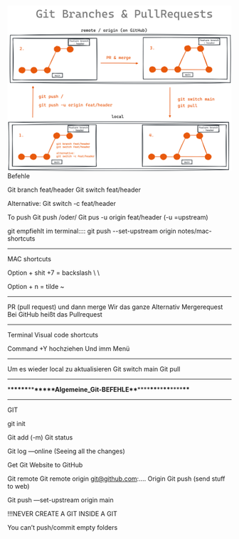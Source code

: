 ![Git branches diagram](image.png)
Befehle

Git branch feat/header
Git switch feat/header

Alternative:
Git switch -c feat/header

To push
Git push
/oder/
Git pus -u origin feat/header
(-u =upstream)

git empfiehlt im terminal::::
git push --set-upstream origin notes/mac-shortcuts

---

MAC shortcuts

Option + shit +7 = backslash \ \

Option + n = tilde ~

---

PR (pull request) und dann merge
Wir das ganze
Alternativ Mergerequest
Bei GitHub heißt das Pullrequest

---

Terminal Visual code shortcuts

Command +Y
hochziehen
Und imm Menü

---

Um es wieder local zu aktualisieren
Git switch main
Git pull

---

\***\*\*\*\*\***\*\***\*\*\*\*\***Algemeine_Git-BEFEHLE**\*\***\*\*\*\***\*\***\*\***\*\***\*\*\*\***\*\***

---

GIT

git init

Git add (-m)
Git status

Git log —online
(Seeing all the changes)

Get Git Website to GitHub

Git remote
Git remote origin git@github.com:….
Origin
Git push (send stuff to web)

Git push —set-upstream origin main

!!!NEVER CREATE A GIT INSIDE A GIT

You can’t push/commit empty folders

